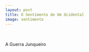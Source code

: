 ```yaml
---
layout: post
title: O Sentimento de Um Ocidental
image: sentimento
---
```

<br/><br/>
A Guerra Junqueiro
